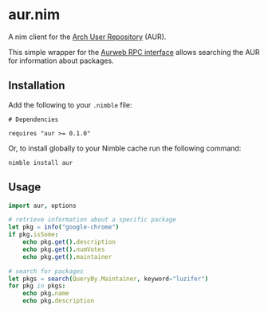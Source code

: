 # aur.nim

A nim client for the [Arch User Repository](https://aur.archlinux.org/) (AUR).

This simple wrapper for the [Aurweb RPC interface](https://wiki.archlinux.org/index.php/Aurweb_RPC_interface) allows searching the AUR for information about packages.


## Installation

Add the following to your `.nimble` file:

```
# Dependencies

requires "aur >= 0.1.0"
```

Or, to install globally to your Nimble cache run the following command:

```
nimble install aur
```

## Usage

```nim
import aur, options

# retrieve information about a specific package
let pkg = info("google-chrome")
if pkg.isSome:
    echo pkg.get().description
    echo pkg.get().numVotes
    echo pkg.get().maintainer

# search for packages
let pkgs = search(QueryBy.Maintainer, keyword="luzifer")
for pkg in pkgs:
    echo pkg.name 
    echo pkg.description
```